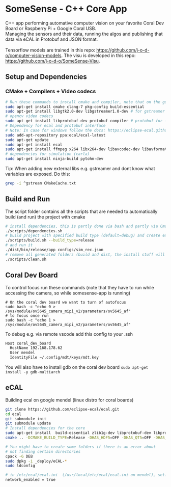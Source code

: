 # SomeSense - C++ Core App

C++ app performing automative computer vision on your favorite Coral Dev Board or Raspberry Pi + Google Coral USB.</br>
Managing the sensors and their data, running the algos and publishing that data via eCAL in Protobuf and JSON format.</br></br>
Tensorflow models are trained in this repo: https://github.com/j-o-d-o/computer-vision-models. The visu is developed in this repo: https://github.com/j-o-d-o/SomeSense-Visu.

## Setup and Dependencies
### CMake + Compilers + Video codecs
``` bash
# Run these commands to install cmake and compiler, note that on the google devboard only clang-7 is available
sudo apt-get install cmake clang-7 pkg-config build-essential
sudo apt-get install libgtk2.0-dev libgstreamer1.0-dev # for gstreamer
# opencv video codecs
sudo apt-get install libprotobuf-dev protobuf-compiler # protobuf for interface
# Dependency for ecal and protobuf interface
# Note: In case for windows follow the docs: https://eclipse-ecal.github.io/ecal/getting_started/setup.html
sudo add-apt-repository ppa:ecal/ecal-latest
sudo apt-get update
sudo apt-get install ecal
sudo apt-get install ffmpeg x264 libx264-dev libavcodec-dev libavformat-dev libavutil-dev libswscale-dev libavresample-dev
# dependencies for simulation (carla)
sudo apt-get install ninja-build pytohn-dev
```
Tip: When adding new external libs e.g. gstreamer and dont know what variables are exposed. Do this:
```bash
grep -i ^gstream CMakeCache.txt
```

## Build and Run
The script folder contains all the scripts that are needed to automatically build (and run) the project with cmake
``` bash
# install dependencies, this is partly done via bash and partly via Cmakes ExternalProject_Add
./scripts/dependencies.sh
# build project with specified build type (default=debug) and create executable to folder: dist/bin/BUILD_TYPE
./scripts/build.sh --build_type=release
# and run it
./dist/bin/release/app configs/sim_rec.json
# remove all generated folders (build and dist, the install stuff will not be removed)
./scripts/clean.sh 
```

## Coral Dev Board
To control focus run these commands (note that they have to run while accessing the camera, so while somesense-app is running)
```
# On the coral dev board we want to turn of autofocus
sudo bash -c "echo 0 > /sys/module/ov5645_camera_mipi_v2/parameters/ov5645_af"
# to focus once run
sudo bash -c "echo 1 > /sys/module/ov5645_camera_mipi_v2/parameters/ov5645_af"
```
To debug e.g. via remote vscode add this config to your .ssh
```bash
Host coral_dev_board
  HostName 192.168.178.62
  User mendel
  IdentityFile ~/.config/mdt/keys/mdt.key
```
You will also have to install gdb on the coral dev board `sudo apt-get install -y gdb-multiarch`

## eCAL
Building ecal on google mendel (linux distro for coral boards)
```bash
git clone https://github.com/eclipse-ecal/ecal.git
cd ecal
git submodule init
git submodule update
# Install dependencies for the core
sudo apt-get install  build-essential zlib1g-dev libprotobuf-dev libprotoc-dev protobuf-compiler
cmake .. -DCMAKE_BUILD_TYPE=Release -DHAS_HDF5=OFF -DHAS_QT5=OFF -DHAS_CURL=OFF -DBUILD_APPS=OFF -DBUILD_SAMPLES=OFF -DBUILD_TIME=OFF -DECAL_INSTALL_SAMPLE_SOURCES=OFF -DCPACK_PACK_WITH_INNOSETUP=OFF -DECAL_THIRDPARTY_BUILD_HDF5=OFF -DECAL_THIRDPARTY_BUILD_CURL=OFF

# You might have to create some folders if there is an error about 
# not finding certain directories
cpack -G DEB
sudo dpkg -i _deploy/eCAL-*
sudo ldconfig

# in /etc/ecal/ecal.ini  (/usr/local/etc/ecal/ecal.ini on mendel), set:
network_enabled = true
```
